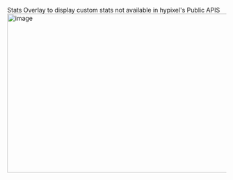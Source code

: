 Stats Overlay to display custom stats not available in hypixel's Public APIS
<img width="1178" height="366" alt="image" src="https://github.com/user-attachments/assets/ca43ac65-28e0-4624-b61e-3312db59a416" />
